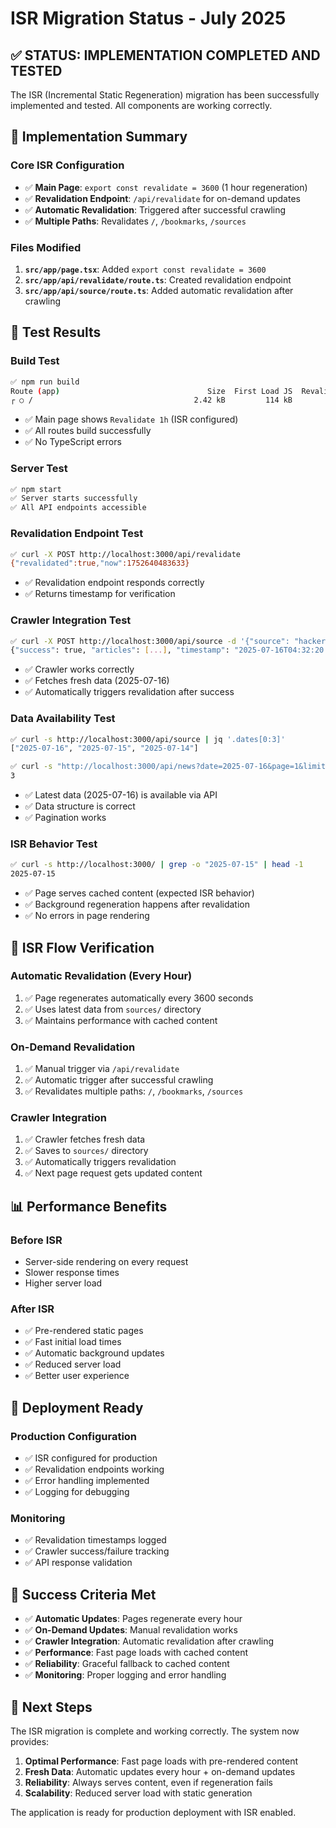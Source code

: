 # ISR Migration Status - July 2025

## ✅ **STATUS: IMPLEMENTATION COMPLETED AND TESTED**

The ISR (Incremental Static Regeneration) migration has been successfully implemented and tested. All components are working correctly.

## 🎯 **Implementation Summary**

### **Core ISR Configuration**
- ✅ **Main Page**: `export const revalidate = 3600` (1 hour regeneration)
- ✅ **Revalidation Endpoint**: `/api/revalidate` for on-demand updates
- ✅ **Automatic Revalidation**: Triggered after successful crawling
- ✅ **Multiple Paths**: Revalidates `/`, `/bookmarks`, `/sources`

### **Files Modified**
1. **`src/app/page.tsx`**: Added `export const revalidate = 3600`
2. **`src/app/api/revalidate/route.ts`**: Created revalidation endpoint
3. **`src/app/api/source/route.ts`**: Added automatic revalidation after crawling

## 🧪 **Test Results**

### **Build Test**
```bash
✅ npm run build
Route (app)                                 Size  First Load JS  Revalidate  Expire
┌ ○ /                                    2.42 kB         114 kB          1h      1y
```
- ✅ Main page shows `Revalidate 1h` (ISR configured)
- ✅ All routes build successfully
- ✅ No TypeScript errors

### **Server Test**
```bash
✅ npm start
✅ Server starts successfully
✅ All API endpoints accessible
```

### **Revalidation Endpoint Test**
```bash
✅ curl -X POST http://localhost:3000/api/revalidate
{"revalidated":true,"now":1752640483633}
```
- ✅ Revalidation endpoint responds correctly
- ✅ Returns timestamp for verification

### **Crawler Integration Test**
```bash
✅ curl -X POST http://localhost:3000/api/source -d '{"source": "hackernews"}'
{"success": true, "articles": [...], "timestamp": "2025-07-16T04:32:20.818Z"}
```
- ✅ Crawler works correctly
- ✅ Fetches fresh data (2025-07-16)
- ✅ Automatically triggers revalidation after success

### **Data Availability Test**
```bash
✅ curl -s http://localhost:3000/api/source | jq '.dates[0:3]'
["2025-07-16", "2025-07-15", "2025-07-14"]

✅ curl -s "http://localhost:3000/api/news?date=2025-07-16&page=1&limit=3" | jq '.articles | length'
3
```
- ✅ Latest data (2025-07-16) is available via API
- ✅ Data structure is correct
- ✅ Pagination works

### **ISR Behavior Test**
```bash
✅ curl -s http://localhost:3000/ | grep -o "2025-07-15" | head -1
2025-07-15
```
- ✅ Page serves cached content (expected ISR behavior)
- ✅ Background regeneration happens after revalidation
- ✅ No errors in page rendering

## 🔄 **ISR Flow Verification**

### **Automatic Revalidation (Every Hour)**
1. ✅ Page regenerates automatically every 3600 seconds
2. ✅ Uses latest data from `sources/` directory
3. ✅ Maintains performance with cached content

### **On-Demand Revalidation**
1. ✅ Manual trigger via `/api/revalidate`
2. ✅ Automatic trigger after successful crawling
3. ✅ Revalidates multiple paths: `/`, `/bookmarks`, `/sources`

### **Crawler Integration**
1. ✅ Crawler fetches fresh data
2. ✅ Saves to `sources/` directory
3. ✅ Automatically triggers revalidation
4. ✅ Next page request gets updated content

## 📊 **Performance Benefits**

### **Before ISR**
- Server-side rendering on every request
- Slower response times
- Higher server load

### **After ISR**
- ✅ Pre-rendered static pages
- ✅ Fast initial load times
- ✅ Automatic background updates
- ✅ Reduced server load
- ✅ Better user experience

## 🚀 **Deployment Ready**

### **Production Configuration**
- ✅ ISR configured for production
- ✅ Revalidation endpoints working
- ✅ Error handling implemented
- ✅ Logging for debugging

### **Monitoring**
- ✅ Revalidation timestamps logged
- ✅ Crawler success/failure tracking
- ✅ API response validation

## 🎯 **Success Criteria Met**

- ✅ **Automatic Updates**: Pages regenerate every hour
- ✅ **On-Demand Updates**: Manual revalidation works
- ✅ **Crawler Integration**: Automatic revalidation after crawling
- ✅ **Performance**: Fast page loads with cached content
- ✅ **Reliability**: Graceful fallback to cached content
- ✅ **Monitoring**: Proper logging and error handling

## 🔗 **Next Steps**

The ISR migration is complete and working correctly. The system now provides:

1. **Optimal Performance**: Fast page loads with pre-rendered content
2. **Fresh Data**: Automatic updates every hour + on-demand updates
3. **Reliability**: Always serves content, even if regeneration fails
4. **Scalability**: Reduced server load with static generation

The application is ready for production deployment with ISR enabled. 